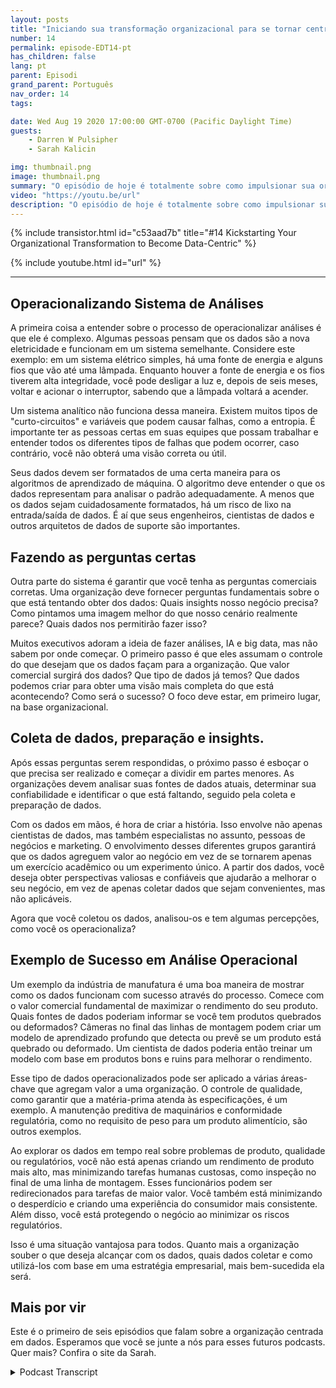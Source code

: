 ```yaml
---
layout: posts
title: "Iniciando sua transformação organizacional para se tornar centrada em dados"
number: 14
permalink: episode-EDT14-pt
has_children: false
lang: pt
parent: Episodi
grand_parent: Português
nav_order: 14
tags:

date: Wed Aug 19 2020 17:00:00 GMT-0700 (Pacific Daylight Time)
guests:
    - Darren W Pulsipher
    - Sarah Kalicin

img: thumbnail.png
image: thumbnail.png
summary: "O episódio de hoje é totalmente sobre como impulsionar sua organização para se tornar centrada em dados e o valor que isso pode trazer. O convidado especial de Darren é Sarah Kalicin, cientista de dados líder para centros de dados na Intel."
video: "https://youtu.be/url"
description: "O episódio de hoje é totalmente sobre como impulsionar sua organização para se tornar centrada em dados e o valor que isso pode trazer. O convidado especial de Darren é Sarah Kalicin, cientista de dados líder para centros de dados na Intel."
---
```


<div>
{% include transistor.html id="c53aad7b" title="#14 Kickstarting Your Organizational Transformation to Become Data-Centric" %}

{% include youtube.html id="url" %}
</div>

---

## Operacionalizando Sistema de Análises

A primeira coisa a entender sobre o processo de operacionalizar análises é que ele é complexo. Algumas pessoas pensam que os dados são a nova eletricidade e funcionam em um sistema semelhante. Considere este exemplo: em um sistema elétrico simples, há uma fonte de energia e alguns fios que vão até uma lâmpada. Enquanto houver a fonte de energia e os fios tiverem alta integridade, você pode desligar a luz e, depois de seis meses, voltar e acionar o interruptor, sabendo que a lâmpada voltará a acender.

Um sistema analítico não funciona dessa maneira. Existem muitos tipos de "curto-circuitos" e variáveis que podem causar falhas, como a entropia. É importante ter as pessoas certas em suas equipes que possam trabalhar e entender todos os diferentes tipos de falhas que podem ocorrer, caso contrário, você não obterá uma visão correta ou útil.

Seus dados devem ser formatados de uma certa maneira para os algoritmos de aprendizado de máquina. O algoritmo deve entender o que os dados representam para analisar o padrão adequadamente. A menos que os dados sejam cuidadosamente formatados, há um risco de lixo na entrada/saída de dados. É aí que seus engenheiros, cientistas de dados e outros arquitetos de dados de suporte são importantes.

## Fazendo as perguntas certas

Outra parte do sistema é garantir que você tenha as perguntas comerciais corretas. Uma organização deve fornecer perguntas fundamentais sobre o que está tentando obter dos dados: Quais insights nosso negócio precisa? Como pintamos uma imagem melhor do que nosso cenário realmente parece? Quais dados nos permitirão fazer isso?

Muitos executivos adoram a ideia de fazer análises, IA e big data, mas não sabem por onde começar. O primeiro passo é que eles assumam o controle do que desejam que os dados façam para a organização. Que valor comercial surgirá dos dados? Que tipo de dados já temos? Que dados podemos criar para obter uma visão mais completa do que está acontecendo? Como será o sucesso? O foco deve estar, em primeiro lugar, na base organizacional.

## Coleta de dados, preparação e insights.

Após essas perguntas serem respondidas, o próximo passo é esboçar o que precisa ser realizado e começar a dividir em partes menores. As organizações devem analisar suas fontes de dados atuais, determinar sua confiabilidade e identificar o que está faltando, seguido pela coleta e preparação de dados.

Com os dados em mãos, é hora de criar a história. Isso envolve não apenas cientistas de dados, mas também especialistas no assunto, pessoas de negócios e marketing. O envolvimento desses diferentes grupos garantirá que os dados agreguem valor ao negócio em vez de se tornarem apenas um exercício acadêmico ou um experimento único. A partir dos dados, você deseja obter perspectivas valiosas e confiáveis que ajudarão a melhorar o seu negócio, em vez de apenas coletar dados que sejam convenientes, mas não aplicáveis.

Agora que você coletou os dados, analisou-os e tem algumas percepções, como você os operacionaliza?

## Exemplo de Sucesso em Análise Operacional

Um exemplo da indústria de manufatura é uma boa maneira de mostrar como os dados funcionam com sucesso através do processo. Comece com o valor comercial fundamental de maximizar o rendimento do seu produto. Quais fontes de dados poderiam informar se você tem produtos quebrados ou deformados? Câmeras no final das linhas de montagem podem criar um modelo de aprendizado profundo que detecta ou prevê se um produto está quebrado ou deformado. Um cientista de dados poderia então treinar um modelo com base em produtos bons e ruins para melhorar o rendimento.

Esse tipo de dados operacionalizados pode ser aplicado a várias áreas-chave que agregam valor a uma organização. O controle de qualidade, como garantir que a matéria-prima atenda às especificações, é um exemplo. A manutenção preditiva de maquinários e conformidade regulatória, como no requisito de peso para um produto alimentício, são outros exemplos.

Ao explorar os dados em tempo real sobre problemas de produto, qualidade ou regulatórios, você não está apenas criando um rendimento de produto mais alto, mas minimizando tarefas humanas custosas, como inspeção no final de uma linha de montagem. Esses funcionários podem ser redirecionados para tarefas de maior valor. Você também está minimizando o desperdício e criando uma experiência do consumidor mais consistente. Além disso, você está protegendo o negócio ao minimizar os riscos regulatórios.

Isso é uma situação vantajosa para todos. Quanto mais a organização souber o que deseja alcançar com os dados, quais dados coletar e como utilizá-los com base em uma estratégia empresarial, mais bem-sucedida ela será.

## Mais por vir

Este é o primeiro de seis episódios que falam sobre a organização centrada em dados. Esperamos que você se junte a nós para esses futuros podcasts. Quer mais? Confira o site da Sarah.



<details>
<summary> Podcast Transcript </summary>

<p></p>

</details>

